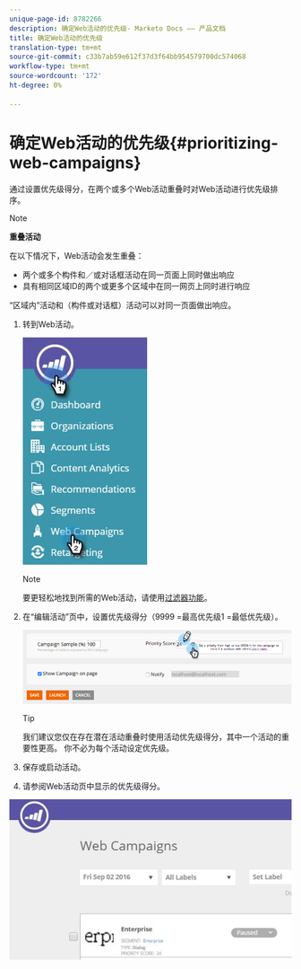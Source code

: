 ```yaml
---
unique-page-id: 8782266
description: 确定Web活动的优先级- Marketo Docs —— 产品文档
title: 确定Web活动的优先级
translation-type: tm+mt
source-git-commit: c33b7ab59e612f37d3f64bb954579700dc574068
workflow-type: tm+mt
source-wordcount: '172'
ht-degree: 0%

---
```



# 确定Web活动的优先级{#prioritizing-web-campaigns}

通过设置优先级得分，在两个或多个Web活动重叠时对Web活动进行优先级排序。

>[!NOTE]
>
>**重叠活动**
>
>在以下情况下，Web活动会发生重叠：
>
>* 两个或多个构件和／或对话框活动在同一页面上同时做出响应
>* 具有相同区域ID的两个或更多个区域中在同一网页上同时进行响应

>
>
“区域内”活动和（构件或对话框）活动可以对同一页面做出响应。

1. 转到Web活动。

   ![](assets/web-campaigns-hand-6.jpg)

   >[!NOTE]
   >
   >要更轻松地找到所需的Web活动，请使用[过滤器功能](filter-web-campaigns.md)。

1. 在“编辑活动”页中，设置优先级得分（9999 =最高优先级1 =最低优先级）。

   ![](assets/image2015-7-9-20-3a20-3a58.png)

   >[!TIP]
   >
   >我们建议您仅在存在潜在活动重叠时使用活动优先级得分，其中一个活动的重要性更高。 你不必为每个活动设定优先级。

1. 保存或启动活动。

1. 请参阅Web活动页中显示的优先级得分。

![](assets/web-campaign-priority-score.jpg)
